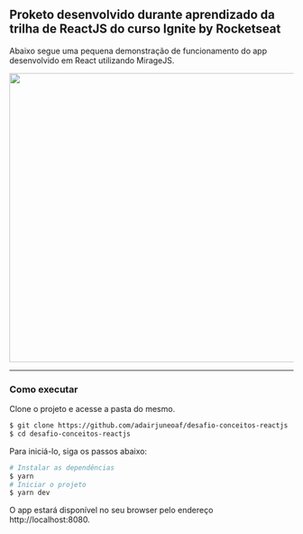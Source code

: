 ## Proketo desenvolvido durante aprendizado da trilha de ReactJS do curso Ignite by Rocketseat

Abaixo segue uma pequena demonstração de funcionamento do app desenvolvido em React utilizando MirageJS.

<img src="https://i.imgur.com/FZgriYq.gif" width="830" height="512" />

---

### Como executar

Clone o projeto e acesse a pasta do mesmo.

```bash
$ git clone https://github.com/adairjuneoaf/desafio-conceitos-reactjs
$ cd desafio-conceitos-reactjs
```

Para iniciá-lo, siga os passos abaixo:

```bash
# Instalar as dependências
$ yarn
# Iniciar o projeto
$ yarn dev
```

O app estará disponível no seu browser pelo endereço http://localhost:8080.
